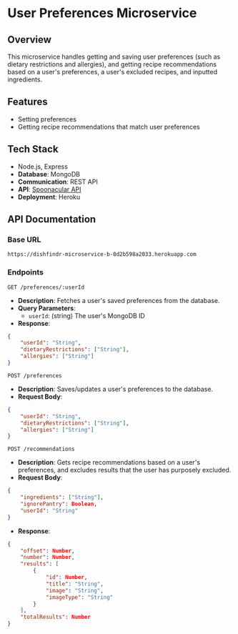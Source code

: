# User Preferences Microservice

## Overview
This microservice handles getting and saving user preferences (such as dietary restrictions and allergies), and getting recipe recommendations based on a user's preferences, a user's excluded recipes, and inputted ingredients.

## Features
- Setting preferences
- Getting recipe recommendations that match user preferences

## Tech Stack
- Node.js, Express
- **Database**: MongoDB
- **Communication**: REST API
- **API**: [Spoonacular API](https://spoonacular.com/food-api)
- **Deployment**: Heroku

## API Documentation
### Base URL
```https://dishfindr-microservice-b-0d2b598a2033.herokuapp.com```

### Endpoints
```GET /preferences/:userId```
- **Description**: Fetches a user's saved preferences from the database.
- **Query Parameters**:
    - ```userId```: (string) The user's MongoDB ID
- **Response**:
```json
{
    "userId": "String",
    "dietaryRestrictions": ["String"],
    "allergies": ["String"]
}
```

```POST /preferences```
- **Description**: Saves/updates a user's preferences to the database.
- **Request Body**:
```json
{
    "userId": "String",
    "dietaryRestrictions": ["String"],
    "allergies": ["String"]
}
```

```POST /recommendations```
- **Description**: Gets recipe recommendations based on a user's preferences, and excludes results that the user has purposely excluded.
- **Request Body**:
```json
{
    "ingredients": ["String"],
    "ignorePantry": Boolean,
    "userId": "String"
}
```
- **Response**:
```json
{
    "offset": Number,
    "number": Number,
    "results": [
        {
            "id": Number,
            "title": "String",
            "image": "String",
            "imageType": "String"
        }
    ],
    "totalResults": Number
}
```